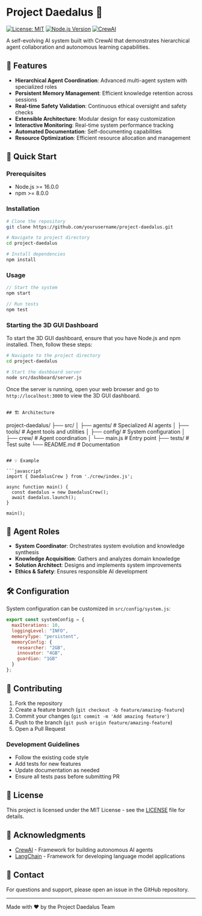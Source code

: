 # Project Daedalus 🚀

[![License: MIT](https://img.shields.io/badge/License-MIT-yellow.svg)](https://opensource.org/licenses/MIT)
[![Node.js Version](https://img.shields.io/badge/node-%3E%3D16.0.0-brightgreen)](https://nodejs.org)
[![CrewAI](https://img.shields.io/badge/CrewAI-1.0.0-blue)](https://github.com/joaomdmoura/crewAI)

A self-evolving AI system built with CrewAI that demonstrates hierarchical agent collaboration and autonomous learning capabilities.

## 🌟 Features

- **Hierarchical Agent Coordination**: Advanced multi-agent system with specialized roles
- **Persistent Memory Management**: Efficient knowledge retention across sessions
- **Real-time Safety Validation**: Continuous ethical oversight and safety checks
- **Extensible Architecture**: Modular design for easy customization
- **Interactive Monitoring**: Real-time system performance tracking
- **Automated Documentation**: Self-documenting capabilities
- **Resource Optimization**: Efficient resource allocation and management

## 🚀 Quick Start

### Prerequisites

- Node.js >= 16.0.0
- npm >= 8.0.0

### Installation

```bash
# Clone the repository
git clone https://github.com/yourusername/project-daedalus.git

# Navigate to project directory
cd project-daedalus

# Install dependencies
npm install
```

### Usage

```javascript
// Start the system
npm start

// Run tests
npm test
```

### Starting the 3D GUI Dashboard

To start the 3D GUI dashboard, ensure that you have Node.js and npm installed. Then, follow these steps:

```bash
# Navigate to the project directory
cd project-daedalus

# Start the dashboard server
node src/dashboard/server.js
```

Once the server is running, open your web browser and go to `http://localhost:3000` to view the 3D GUI dashboard.
```

## 🏗️ Architecture

```
project-daedalus/
├── src/
│   ├── agents/         # Specialized AI agents
│   ├── tools/          # Agent tools and utilities
│   ├── config/         # System configuration
│   ├── crew/           # Agent coordination
│   └── main.js         # Entry point
├── tests/              # Test suite
└── README.md           # Documentation
```

## 💡 Example

```javascript
import { DaedalusCrew } from './crew/index.js';

async function main() {
  const daedalus = new DaedalusCrew();
  await daedalus.launch();
}

main();
```

## 🤖 Agent Roles

- **System Coordinator**: Orchestrates system evolution and knowledge synthesis
- **Knowledge Acquisition**: Gathers and analyzes domain knowledge
- **Solution Architect**: Designs and implements system improvements
- **Ethics & Safety**: Ensures responsible AI development

## 🛠️ Configuration

System configuration can be customized in `src/config/system.js`:

```javascript
export const systemConfig = {
  maxIterations: 10,
  loggingLevel: "INFO",
  memoryType: "persistent",
  memoryConfig: {
    researcher: "2GB",
    innovator: "4GB",
    guardian: "1GB"
  }
};
```

## 🤝 Contributing

1. Fork the repository
2. Create a feature branch (`git checkout -b feature/amazing-feature`)
3. Commit your changes (`git commit -m 'Add amazing feature'`)
4. Push to the branch (`git push origin feature/amazing-feature`)
5. Open a Pull Request

### Development Guidelines

- Follow the existing code style
- Add tests for new features
- Update documentation as needed
- Ensure all tests pass before submitting PR

## 📝 License

This project is licensed under the MIT License - see the [LICENSE](LICENSE) file for details.

## 🙏 Acknowledgments

- [CrewAI](https://github.com/joaomdmoura/crewAI) - Framework for building autonomous AI agents
- [LangChain](https://github.com/hwchase17/langchain) - Framework for developing language model applications

## 📧 Contact

For questions and support, please open an issue in the GitHub repository.

---

Made with ❤️ by the Project Daedalus Team